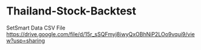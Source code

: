 # Thailand-Stock-Backtest

SetSmart Data CSV File
https://drive.google.com/file/d/15r_sSQFmyj8iwyQxOBhNiP2LOo9vqui9/view?usp=sharing
